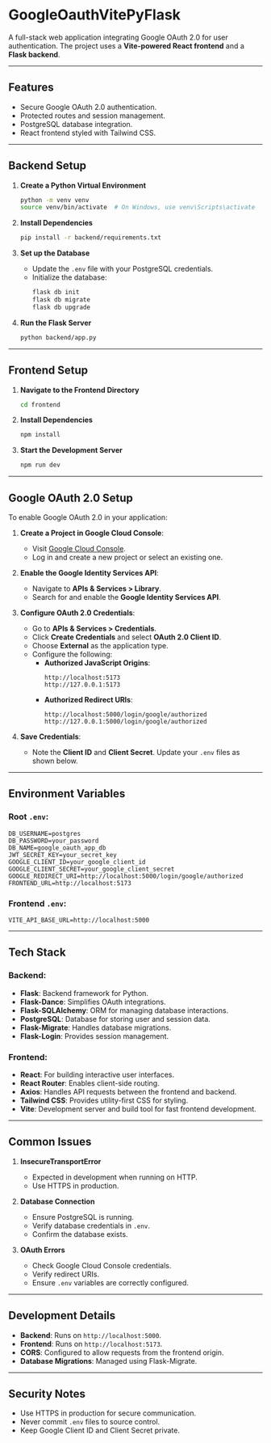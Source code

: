 
# GoogleOauthVitePyFlask

A full-stack web application integrating Google OAuth 2.0 for user authentication. The project uses a **Vite-powered React frontend** and a **Flask backend**.

---

## Features

- Secure Google OAuth 2.0 authentication.
- Protected routes and session management.
- PostgreSQL database integration.
- React frontend styled with Tailwind CSS.

---

## Backend Setup

1. **Create a Python Virtual Environment**
   ```bash
   python -m venv venv
   source venv/bin/activate  # On Windows, use venv\Scripts\activate
   ```

2. **Install Dependencies**
   ```bash
   pip install -r backend/requirements.txt
   ```

3. **Set up the Database**
   - Update the `.env` file with your PostgreSQL credentials.
   - Initialize the database:
     ```bash
     flask db init
     flask db migrate
     flask db upgrade
     ```

4. **Run the Flask Server**
   ```bash
   python backend/app.py
   ```

---

## Frontend Setup

1. **Navigate to the Frontend Directory**
   ```bash
   cd frontend
   ```

2. **Install Dependencies**
   ```bash
   npm install
   ```

3. **Start the Development Server**
   ```bash
   npm run dev
   ```

---

## Google OAuth 2.0 Setup

To enable Google OAuth 2.0 in your application:

1. **Create a Project in Google Cloud Console**:
   - Visit [Google Cloud Console](https://console.cloud.google.com).
   - Log in and create a new project or select an existing one.

2. **Enable the Google Identity Services API**:
   - Navigate to **APIs & Services > Library**.
   - Search for and enable the **Google Identity Services API**.

3. **Configure OAuth 2.0 Credentials**:
   - Go to **APIs & Services > Credentials**.
   - Click **Create Credentials** and select **OAuth 2.0 Client ID**.
   - Choose **External** as the application type.
   - Configure the following:
     - **Authorized JavaScript Origins**:
       ```
       http://localhost:5173
       http://127.0.0.1:5173
       ```
     - **Authorized Redirect URIs**:
       ```
       http://localhost:5000/login/google/authorized
       http://127.0.0.1:5000/login/google/authorized
       ```

4. **Save Credentials**:
   - Note the **Client ID** and **Client Secret**. Update your `.env` files as shown below.

---

## Environment Variables

### Root `.env`:
```plaintext
DB_USERNAME=postgres
DB_PASSWORD=your_password
DB_NAME=google_oauth_app_db
JWT_SECRET_KEY=your_secret_key
GOOGLE_CLIENT_ID=your_google_client_id
GOOGLE_CLIENT_SECRET=your_google_client_secret
GOOGLE_REDIRECT_URI=http://localhost:5000/login/google/authorized
FRONTEND_URL=http://localhost:5173
```

### Frontend `.env`:
```plaintext
VITE_API_BASE_URL=http://localhost:5000
```

---

## Tech Stack

### Backend:
- **Flask**: Backend framework for Python.
- **Flask-Dance**: Simplifies OAuth integrations.
- **Flask-SQLAlchemy**: ORM for managing database interactions.
- **PostgreSQL**: Database for storing user and session data.
- **Flask-Migrate**: Handles database migrations.
- **Flask-Login**: Provides session management.

### Frontend:
- **React**: For building interactive user interfaces.
- **React Router**: Enables client-side routing.
- **Axios**: Handles API requests between the frontend and backend.
- **Tailwind CSS**: Provides utility-first CSS for styling.
- **Vite**: Development server and build tool for fast frontend development.

---

## Common Issues

1. **InsecureTransportError**
   - Expected in development when running on HTTP.
   - Use HTTPS in production.

2. **Database Connection**
   - Ensure PostgreSQL is running.
   - Verify database credentials in `.env`.
   - Confirm the database exists.

3. **OAuth Errors**
   - Check Google Cloud Console credentials.
   - Verify redirect URIs.
   - Ensure `.env` variables are correctly configured.

---

## Development Details

- **Backend**: Runs on `http://localhost:5000`.
- **Frontend**: Runs on `http://localhost:5173`.
- **CORS**: Configured to allow requests from the frontend origin.
- **Database Migrations**: Managed using Flask-Migrate.

---

## Security Notes

- Use HTTPS in production for secure communication.
- Never commit `.env` files to source control.
- Keep Google Client ID and Client Secret private.
